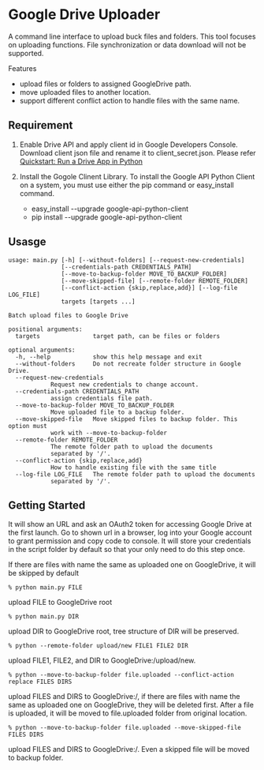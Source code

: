 # Google Drive Uploader #

A command line interface to upload buck files and folders.
This tool focuses on uploading functions.
File synchronization or data download will not be supported.

Features
* upload files or folders to assigned GoogleDrive path.
* move uploaded files to another location.
* support different conflict action to handle files with the same name.

## Requirement ##

1. Enable Drive API and apply client id in Google Developers Console.
   Download client json file and rename it to client_secret.json.
   Please refer [Quickstart: Run a Drive App in Python][quickstart]

2. Install the Gogole Clinent Library.
   To install the Google API Python Client on a system, you must use either the pip command or easy_install command.
   * easy_install --upgrade google-api-python-client
   * pip install --upgrade google-api-python-client

[quickstart]: https://developers.google.com/drive/web/quickstart/quickstart-python

## Usasge ##

	usage: main.py [-h] [--without-folders] [--request-new-credentials]
	               [--credentials-path CREDENTIALS_PATH]
	               [--move-to-backup-folder MOVE_TO_BACKUP_FOLDER]
	               [--move-skipped-file] [--remote-folder REMOTE_FOLDER]
	               [--conflict-action {skip,replace,add}] [--log-file LOG_FILE]
	               targets [targets ...]

	Batch upload files to Google Drive

	positional arguments:
	  targets               target path, can be files or folders

	optional arguments:
	  -h, --help            show this help message and exit
	  --without-folders     Do not recreate folder structure in Google Drive.
	  --request-new-credentials
				Request new credentials to change account.
	  --credentials-path CREDENTIALS_PATH
				assign credentials file path.
	  --move-to-backup-folder MOVE_TO_BACKUP_FOLDER
				Move uploaded file to a backup folder.
	  --move-skipped-file   Move skipped files to backup folder. This option must
				work with --move-to-backup-folder
	  --remote-folder REMOTE_FOLDER
				The remote folder path to upload the documents
				separated by '/'.
	  --conflict-action {skip,replace,add}
				How to handle existing file with the same title
	  --log-file LOG_FILE   The remote folder path to upload the documents
				separated by '/'.

## Getting Started ##

It will show an URL and ask an OAuth2 token for accessing Google Drive at the first launch. Go to shown url in a browser, log into your Google account to grant permission and copy code to console. It will store your credentials in the script folder by default so that your only need to do this step once.

If there are files with name the same as uploaded one on GoogleDrive, it will be skipped by default

	% python main.py FILE

upload FILE to GoogleDrive root

	% python main.py DIR
	
upload DIR to GoogleDrive root, tree structure of DIR will be preserved.

	% python --remote-folder upload/new FILE1 FILE2 DIR

upload FILE1, FILE2, and DIR to GoogleDrive:/upload/new.

	% python --move-to-backup-folder file.uploaded --conflict-action replace FILES DIRS

upload FILES and DIRS to GoogleDrive:/, if there are files with name the same as uploaded one on GoogleDrive, they will be deleted first. After a file is uploaded, it will be moved to file.uploaded folder from original location.

	% python --move-to-backup-folder file.uploaded --move-skipped-file FILES DIRS

upload FILES and DIRS to GoogleDrive:/. Even a skipped file will be moved to backup folder.
